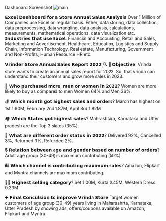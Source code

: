 Dashboard Screenshot
![main](https://github.com/user-attachments/assets/b179b11f-9126-4969-8c8b-cd7655a5d031)


𝗘𝘅𝗰𝗲𝗹 𝗗𝗮𝘀𝗵𝗯𝗼𝗮𝗿𝗱 𝗳𝗼𝗿 𝗮 𝗦𝘁𝗼𝗿𝗲 𝗔𝗻𝗻𝘂𝗮𝗹 𝗦𝗮𝗹𝗲𝘀 𝗔𝗻𝗮𝗹𝘆𝘀𝗶𝘀
Over 1 Million of Companies use Excel on regular basis. Either, data storing, data collection, data preprocessing, data wrangling, data analysis, calculations, measurements, mathematical operations, data visualization etc.
𝗜𝗻𝗱𝘂𝘀𝘁𝗿𝗶𝗲𝘀 𝘁𝗵𝗮𝘁 𝘂𝘀𝗲 𝗘𝘅𝗰𝗲𝗹: 
Financial and Accounting, Retail and Sales, Marketing and Advertisement, Healthcare, Education, Logistics and Supply Chain, Information Technology, Real estate, Manufacturing, Government and Non-Profits, Human Resource HR etc.

𝗩𝗿𝗶𝗻𝗱𝗲𝗿 𝗦𝘁𝗼𝗿𝗲 𝗔𝗻𝗻𝘂𝗮𝗹 𝗦𝗮𝗹𝗲𝘀 𝗥𝗲𝗽𝗼𝗿𝘁 𝟮𝟬𝟮𝟮 🔍 
🎯 𝗢𝗯𝗷𝗲𝗰𝘁𝗶𝘃𝗲: Vrinda store wants to create an annual sales report for 2022. So, that vrinda can understand their customers and grow more sales in 2023.

🛒 𝗪𝗵𝗼 𝗽𝘂𝗿𝗰𝗵𝗮𝘀𝗲𝗱 𝗺𝗼𝗿𝗲, 𝗺𝗲𝗻 𝗼𝗿 𝘄𝗼𝗺𝗲𝗻 𝗶𝗻 𝟮𝟬𝟮𝟮?
Women are more likely to buy as compared to men
Women 64% and Men 36%.

💰 𝗪𝗵𝗶𝗰𝗵 𝗺𝗼𝗻𝘁𝗵 𝗴𝗼𝘁 𝗵𝗶𝗴𝗵𝗲𝘀𝘁 𝘀𝗮𝗹𝗲𝘀 𝗮𝗻𝗱 𝗼𝗿𝗱𝗲𝗿𝘀?
March has highest on 1st  1.90M, February 2nd 1.87M, April 3rd 1.82M

🏘 𝗪𝗵𝗶𝗰𝗵 𝗦𝘁𝗮𝘁𝗲𝘀 𝗴𝗼𝘁 𝗵𝗶𝗴𝗵𝗲𝘀𝘁 𝘀𝗮𝗹𝗲𝘀?
Mahrashtara, Karnataka and Utter pradesh are the Top 3 states (35%).

👜 𝗪𝗵𝗮𝘁 𝗮𝗿𝗲 𝗱𝗶𝗳𝗳𝗲𝗿𝗲𝗻𝘁 𝗼𝗿𝗱𝗲𝗿 𝘀𝘁𝗮𝘁𝘂𝘀 𝗶𝗻 𝟮𝟬𝟮𝟮?
Delivered 92%, Cancelled 3%, Returned 3%, Refunded 2%.

💲 𝗥𝗲𝗹𝗮𝘁𝗶𝗼𝗻 𝗯𝗲𝘁𝘄𝗲𝗲𝗻 𝗮𝗴𝗲 𝗮𝗻𝗱 𝗴𝗲𝗻𝗱𝗲𝗿 𝗯𝗮𝘀𝗲𝗱 𝗼𝗻 𝗻𝘂𝗺𝗯𝗲𝗿 𝗼𝗳 𝗼𝗿𝗱𝗲𝗿𝘀?
Adult age group (30-49) is maximum contributing (50%)

🛍 𝗪𝗵𝗶𝗰𝗵 𝗰𝗵𝗮𝗻𝗻𝗲𝗹 𝗶𝘀 𝗰𝗼𝗻𝘁𝗿𝗶𝗯𝘂𝘁𝗶𝗻𝗴 𝗺𝗮𝘅𝗶𝗺𝘂𝗺 𝘀𝗮𝗹𝗲𝘀?
Amazon, Flipkart and Myntra channels are maximum contributing.

👩‍🏫 𝗛𝗶𝗴𝗵𝗲𝘀𝘁 𝘀𝗲𝗹𝗹𝗶𝗻𝗴 𝗰𝗮𝘁𝗲𝗴𝗼𝗿𝘆?
Set 1.00M, Kurta 0.45M, Western Dress 0.33M

➕ 𝗙𝗶𝗻𝗮𝗹 𝗖𝗼𝗻𝗰𝘂𝗹𝘀𝗶𝗼𝗻 𝘁𝗼 𝗶𝗺𝗽𝗿𝗼𝘃𝗲 𝗩𝗿𝗶𝗻𝗱a 𝗦𝘁𝗼𝗿𝗲
Target women customers of age group (30-49) years living in Maharashrta, Karnataka, Utter Pradesh by showing ads, offers/coupons available on Amazon, Flipkart and Myntra.
